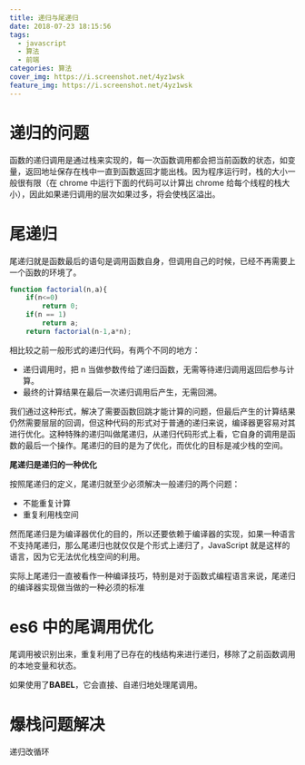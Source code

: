 ```yaml
---
title: 递归与尾递归
date: 2018-07-23 18:15:56
tags:
  - javascript
  - 算法
  - 前端
categories: 算法
cover_img: https://i.screenshot.net/4yz1wsk
feature_img: https://i.screenshot.net/4yz1wsk
---
```


# 递归的问题

函数的递归调用是通过栈来实现的，每一次函数调用都会把当前函数的状态，如变量，返回地址保存在栈中一直到函数返回才能出栈。因为程序运行时，栈的大小一般很有限（在 chrome 中运行下面的代码可以计算出 chrome 给每个线程的栈大小），因此如果递归调用的层次如果过多，将会使栈区溢出。

<!-- more -->

# 尾递归

尾递归就是函数最后的语句是调用函数自身，但调用自己的时候，已经不再需要上一个函数的环境了。

```javascript
function factorial(n,a){
	if(n<=0)
		return 0;
	if(n == 1)
		return a;
	return factorial(n-1,a*n);

```

相比较之前一般形式的递归代码，有两个不同的地方：

- 递归调用时，把 n 当做参数传给了递归函数，无需等待递归调用返回后参与计算。
- 最终的计算结果在最后一次递归调用后产生，无需回溯。

我们通过这种形式，解决了需要函数回跳才能计算的问题，但最后产生的计算结果仍然需要层层的回调，但这种代码的形式对于普通的递归来说，编译器更容易对其进行优化。这种特殊的递归叫做尾递归，从递归代码形式上看，它自身的调用是函数的最后一个操作。尾递归的目的是为了优化，而优化的目标是减少栈的空间。

**尾递归是递归的一种优化**

按照尾递归的定义，尾递归就至少必须解决一般递归的两个问题：

- 不能重复计算
- 重复利用栈空间

然而尾递归是为编译器优化的目的，所以还要依赖于编译器的实现，如果一种语言不支持尾递归，那么尾递归也就仅仅是个形式上递归了，JavaScript 就是这样的语言，因为它无法优化栈空间的利用。

实际上尾递归一直被看作一种编译技巧，特别是对于函数式编程语言来说，尾递归的编译器实现做当做的一种必须的标准

# es6 中的尾调用优化

尾调用被识别出来，重复利用了已存在的栈结构来进行递归，移除了之前函数调用的本地变量和状态。

如果使用了**BABEL**，它会直接、自递归地处理尾调用。

# 爆栈问题解决

递归改循环
